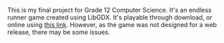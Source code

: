 This is my final project for Grade 12 Computer Science. It's an endless runner game created using LibGDX.
It's playable through download, or online using [this link](https://shanjiang8080.github.io/endless-runner/). However, as the game was not designed for a web release, there may be some issues.

